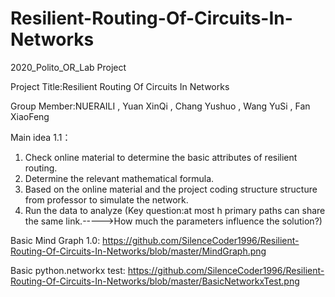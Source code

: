 # Resilient-Routing-Of-Circuits-In-Networks
2020_Polito_OR_Lab Project

Project Title:Resilient Routing Of Circuits In Networks

Group Member:NUERAILI	, Yuan XinQi	, Chang Yushuo ,	Wang YuSi	, Fan XiaoFeng

Main idea 1.1：
1. Check online material to determine the basic attributes of resilient routing.
2. Determine the relevant mathematical formula.
3. Based on the online material and the project coding structure structure from professor to simulate the network.
4. Run the data to analyze (Key question:at most h primary paths can share the same link.----->How much the parameters influence the solution?)

Basic Mind Graph 1.0:
https://github.com/SilenceCoder1996/Resilient-Routing-Of-Circuits-In-Networks/blob/master/MindGraph.png

Basic python.networkx test:
https://github.com/SilenceCoder1996/Resilient-Routing-Of-Circuits-In-Networks/blob/master/BasicNetworkxTest.png


